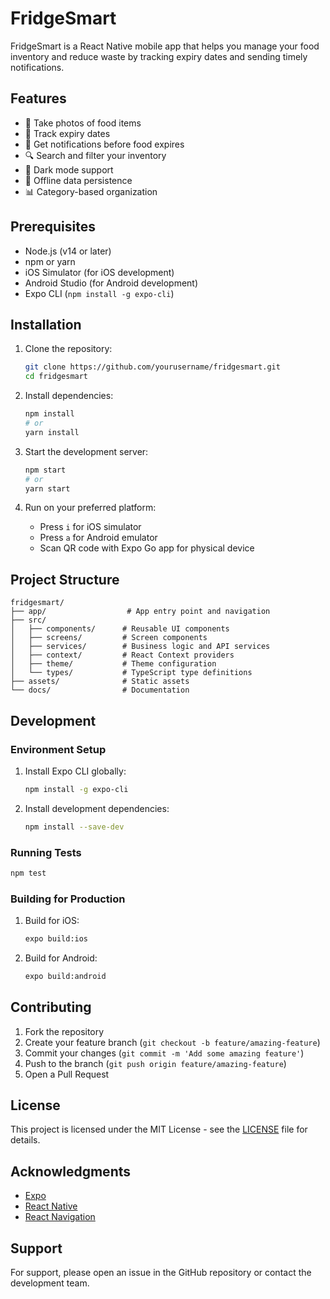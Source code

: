 # FridgeSmart

FridgeSmart is a React Native mobile app that helps you manage your food inventory and reduce waste by tracking expiry dates and sending timely notifications.

## Features

- 📸 Take photos of food items
- 📅 Track expiry dates
- 🔔 Get notifications before food expires
- 🔍 Search and filter your inventory
- 📱 Dark mode support
- 💾 Offline data persistence
- 📊 Category-based organization

## Prerequisites

- Node.js (v14 or later)
- npm or yarn
- iOS Simulator (for iOS development)
- Android Studio (for Android development)
- Expo CLI (`npm install -g expo-cli`)

## Installation

1. Clone the repository:
   ```bash
   git clone https://github.com/yourusername/fridgesmart.git
   cd fridgesmart
   ```

2. Install dependencies:
   ```bash
   npm install
   # or
   yarn install
   ```

3. Start the development server:
   ```bash
   npm start
   # or
   yarn start
   ```

4. Run on your preferred platform:
   - Press `i` for iOS simulator
   - Press `a` for Android emulator
   - Scan QR code with Expo Go app for physical device

## Project Structure

```
fridgesmart/
├── app/                  # App entry point and navigation
├── src/
│   ├── components/      # Reusable UI components
│   ├── screens/         # Screen components
│   ├── services/        # Business logic and API services
│   ├── context/         # React Context providers
│   ├── theme/           # Theme configuration
│   └── types/           # TypeScript type definitions
├── assets/              # Static assets
└── docs/                # Documentation
```

## Development

### Environment Setup

1. Install Expo CLI globally:
   ```bash
   npm install -g expo-cli
   ```

2. Install development dependencies:
   ```bash
   npm install --save-dev
   ```

### Running Tests

```bash
npm test
```

### Building for Production

1. Build for iOS:
   ```bash
   expo build:ios
   ```

2. Build for Android:
   ```bash
   expo build:android
   ```

## Contributing

1. Fork the repository
2. Create your feature branch (`git checkout -b feature/amazing-feature`)
3. Commit your changes (`git commit -m 'Add some amazing feature'`)
4. Push to the branch (`git push origin feature/amazing-feature`)
5. Open a Pull Request

## License

This project is licensed under the MIT License - see the [LICENSE](LICENSE) file for details.

## Acknowledgments

- [Expo](https://expo.dev/)
- [React Native](https://reactnative.dev/)
- [React Navigation](https://reactnavigation.org/)

## Support

For support, please open an issue in the GitHub repository or contact the development team. 